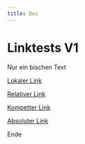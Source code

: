 ```yaml
---
title: Doc
---
```


# Linktests V1

Nur ein bischen Text

[Lokaler Link](test2)

[Relativer Link](../../../17_restful_api/apitest)


[Kompetter Link](https://matejkaf.github.io/Doc/Python/Scripts/17_restful_api/apitest)

[Absoluter Link](/Doc/Python/Scripts/17_restful_api/apitest)

Ende


